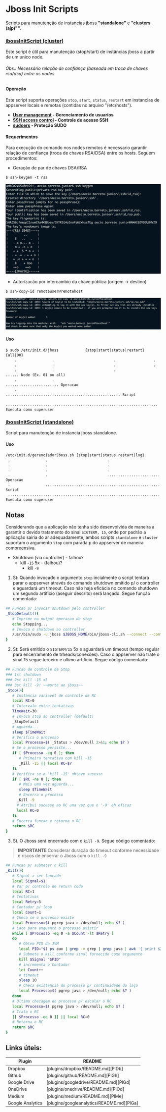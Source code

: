 
# Jboss Init Scripts

Scripts para manutenção de instancias jboss **"standalone"** e **"clusters (ajp)""**.

### [jbossInitScript (cluster)](https://github.com/concrete-aecio-barreto-junior/jbossInitScripts/blob/master/jbossInitScript.cluster.sh)

Este script é útil para manutenção (stop/start) de instâncias jboss a partir de um unico node.

###### *Obs.: Necessário relação de confiança (baseada em troca de chaves rsa/dsa) entre os nodes.*

#### Operação

Este script suporta operações `stop`, `start`, `status`, `restart` em instancias de appserver locais e remotas (contidas no arquivo "/etc/hosts").

- __[User management](https://nodeca.github.io/pica/demo/) - Gerenciamento de usuarios__
- __[SSH access control](https://www.digitalocean.com/community/tutorials/ssh-essentials-working-with-ssh-servers-clients-and-keys) - Controle de acesso SSH__
- __[sudoers](https://www.sudo.ws/) - Proteção SUDO__


#### Requerimentos

Para execução do comando nos nodes remotos é necessario garantir relação de confiança (troca de chaves RSA/DSA) entre os hosts. Seguem procedimentos:

* Geração de par de chaves DSA/RSA

```
$ ssh-keygen -t rsa
```
![SSH key generation ](https://github.com/concrete-aecio-barreto-junior/jbossInitScripts/blob/master/ssh-keygen.png "ssh-keygen")


* Autorizacão por intercambio da chave pública (origem -> destino)

```
$ ssh-copy-id remoteuser@remotehost
```
![SSH copy id key.pub ](https://github.com/concrete-aecio-barreto-junior/jbossInitScripts/blob/master/ssh-copy-id.png "ssh-copy-id")

#### Uso

```
$ sudo /etc/init.d/jboss            {stop|start|status|restart} {all|00}
    .                .                           .                 .
    .                .                           .                 .
    .                .                           .                 ...... Node (Ex. 01 ou all)
    .                .                           ........................ Operacao
    .                .................................................... Script
    ..................................................................... Executa como superuser

```

### [jbossInitScript (standalone)](https://github.com/concrete-aecio-barreto-junior/jbossInitScripts/blob/master/jbossInitScript.standalone.sh)

Script para manutenção de instancia jboss standalone.

#### Uso

```
/etc/init.d/gerenciadorJboss.sh {stop|start|status|restart|log}
 .                .                           .
 .                .                           .
 .                .                           .
 .                .                           ........................ Operacao
 .                .................................................... Script
 ..................................................................... Executa como superuser
```


## Notas

Considerando que a aplicação não tenha sido desenvolvida de maneira a garantir o devido tratamento do sinal `SIGTERM, 15`, onde por padrão a aplicação sairia do ar adequadamente, ambos scripts `standalone` e `cluster` suportam o argumento `stop` com parada p do appserver de maneira compreensiva.

+ Shutdown (via controller) - falhou?
  - kill `-15` 5x - (falhou)?
    - kill `-9`


1. St: Quando invocado o argumento `stop` incialmente o script tentará parar o appserver através do comando shutdown emitido p/ o controller e aguardará um timeout. Caso não haja eficácia no comando shutdown um segundo artificio (aseguir descrito) será lançado. Segue função comentada:


```bash
## Funcao p/ invocar shutdown pelo controller
_StopDefault(){
   # Imprime na output operacao de stop
   echo Stopping...
   # Invoca o shutdown ao controller
   /usr/bin/sudo -u jboss $JBOSS_HOME/bin/jboss-cli.sh --connect --controller=127.0.0.1:8888 command=:shutdown
}
```

2. St: Será emitido o `SIGTERM/15` 5x e aguardará um timeout (tempo regular para encerramento de trheads/conexões). Caso o appserver não trate o sinal 15 segue terceiro e ultimo artificio. Segue código comentado:


```bash
## Funcao de controle de Stop
### 1st shutdown
### 2st kill -15 x5
### 3st kill -9! ~~morte ao jboss~~
_Stop(){
   # Instancia variavel de controle de RC
   local RC=0
   # Intervalo entre tentativas
   TimeWait=30
   # Invoca stop ao controller (default)
   _StopDefault
   # Aguarda...
   sleep $TimeWait
   # Verifica o processo
   local Processo=$( _Status > /dev/null 2>&1; echo $? )
   # Se o processo persiste...
   if [ $Processo -eq 0 ]; then
      # Primeira tentativa com kill -15
      _Kill -15 || local RC=$?
   fi
   # Verifica se o 'kill -15' obteve sucesso
   if [ $RC -ne 0 ]; then
      # Mais uma vez aguarda...
      sleep $TimeWait
      # Encerra o processo
     _Kill -9
     # Atribui sucesso ao RC uma vez que o '-9' eh eficaz
     local RC=0
   fi
   # Encerra funcao e retorna o RC
   return $RC
}
```



3. St. O Jboss será encerrado com o `kill -9`. Segue código comentado:
> __IMPORTANTE__ Considerar duração do timeout conforme necessidade e riscos de encerrar o Jboss com o `kill -9`


```bash
## Funcao p/ submeter o kill
_Kill(){
   # Signal a ser lançado
   local Signal=$1
   # Var p/ controle de return code
   local RC=1
   # Tentativas
   local Retry=5
   # Contador p/ loop
   local Count=1
   # Checa se o processo existe
   local Processo=$( pgrep java > /dev/null; echo $? )
   # Laco para enquanto o processo existir
   while [ $Processo -eq 0 -a $Count -lt $Retry ]
   do
      # Obtem PID da JVM
      local PID="$( ps aux | grep -v grep | grep java | awk '{ print $2 }'|tr -s '\n' ' ' )"
      # Submete o kill conforme sinal fornecido como argumento
      kill $Signal "$PID"
      # incrementa o Contador
      let Count++
      # timeout
      sleep 10
      # Checa existencia do processo p/ continuidade do laço
      local Processo=$( pgrep java > /dev/null; echo $? )
   done
   # Ultima checagem do processo p/ escalar o RC
   local Processo=$( pgrep java > /dev/null; echo $? )
   # Trata o RC
   [[ $Processo -eq 0 ]] || local RC=0
   # Retorna o RC
   return $RC
}
```



## Links úteis:

| Plugin | README |
| ------ | ------ |
| Dropbox | [plugins/dropbox/README.md][PlDb] |
| Github | [plugins/github/README.md][PlGh] |
| Google Drive | [plugins/googledrive/README.md][PlGd] |
| OneDrive | [plugins/onedrive/README.md][PlOd] |
| Medium | [plugins/medium/README.md][PlMe] |
| Google Analytics | [plugins/googleanalytics/README.md][PlGa] |
